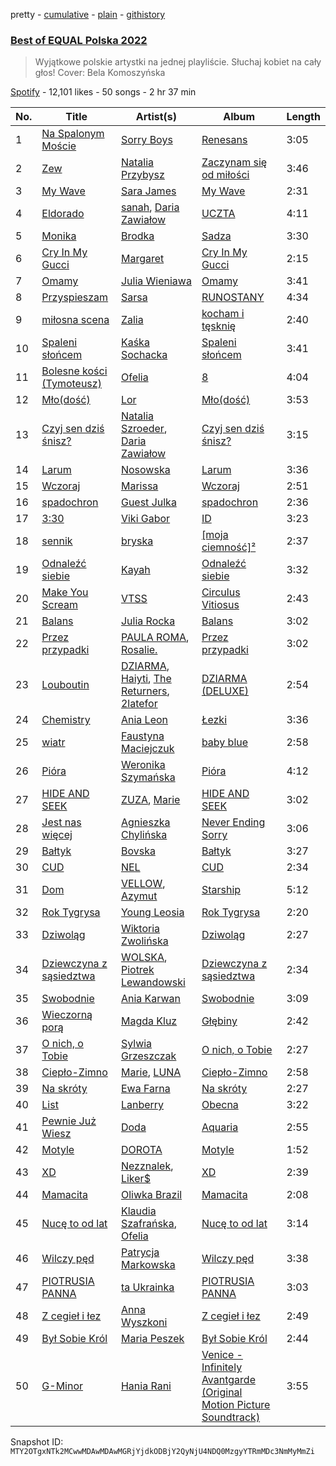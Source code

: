 pretty - [cumulative](/playlists/cumulative/37i9dQZF1DWWsiJMaq2jt5.md) - [plain](/playlists/plain/37i9dQZF1DWWsiJMaq2jt5) - [githistory](https://github.githistory.xyz/mackorone/spotify-playlist-archive/blob/main/playlists/plain/37i9dQZF1DWWsiJMaq2jt5)

### [Best of EQUAL Polska 2022](https://open.spotify.com/playlist/37i9dQZF1DWWsiJMaq2jt5)

> Wyjątkowe polskie artystki na jednej playliście\. Słuchaj kobiet na cały głos! Cover: Bela Komoszyńska

[Spotify](https://open.spotify.com/user/spotify) - 12,101 likes - 50 songs - 2 hr 37 min

| No. | Title | Artist(s) | Album | Length |
|---|---|---|---|---|
| 1 | [Na Spalonym Moście](https://open.spotify.com/track/2ZpmwVsnQRBz5D0YajjjJA) | [Sorry Boys](https://open.spotify.com/artist/0WX7MXOUx7elCFdxdgvdBU) | [Renesans](https://open.spotify.com/album/1Bb2lQ20a4gy5Qq7tSrDcJ) | 3:05 |
| 2 | [Zew](https://open.spotify.com/track/4GcU9R0tz3zLmMNVO09Ixp) | [Natalia Przybysz](https://open.spotify.com/artist/03KLzHVK6la8dVop1iVI5x) | [Zaczynam się od miłości](https://open.spotify.com/album/13E5EtnGp2LWozG3PI2X2b) | 3:46 |
| 3 | [My Wave](https://open.spotify.com/track/12spArvPaLxK6deo7ikvnZ) | [Sara James](https://open.spotify.com/artist/6flsK6BZEkCqoz4t3M4oeV) | [My Wave](https://open.spotify.com/album/4qbZPeJPVHASszWzkoS8hf) | 2:31 |
| 4 | [Eldorado](https://open.spotify.com/track/3YqafSKCCazkxZUdO23iWf) | [sanah](https://open.spotify.com/artist/0TMvoNR0AIJV138mHY6jdE), [Daria Zawiałow](https://open.spotify.com/artist/0tdKRrbItnLj40yUFi23jx) | [UCZTA](https://open.spotify.com/album/7G9ImTT4M1vC44tkVgtdQz) | 4:11 |
| 5 | [Monika](https://open.spotify.com/track/1kGs1ebwe7VBGPsbJgVIx1) | [Brodka](https://open.spotify.com/artist/4D22jVMhvZgzvt8Hh9AcKY) | [Sadza](https://open.spotify.com/album/7x5TwT9mdui63xxYpnZdNU) | 3:30 |
| 6 | [Cry In My Gucci](https://open.spotify.com/track/2Yw9sVYyChYVRt6srhnBgI) | [Margaret](https://open.spotify.com/artist/6aGmKxXoKrSdovRUn8MBhZ) | [Cry In My Gucci](https://open.spotify.com/album/6GF3pedB8XHRjDijXE47LB) | 2:15 |
| 7 | [Omamy](https://open.spotify.com/track/782FwMqCDO8brUZmb9yFd7) | [Julia Wieniawa](https://open.spotify.com/artist/1HX9uYVwH6HHGyE8xSgtUD) | [Omamy](https://open.spotify.com/album/4izFXcjIxPzX86R1hRAUbD) | 3:41 |
| 8 | [Przyspieszam](https://open.spotify.com/track/4r5JZRzJA3iMlaa8ixLKj9) | [Sarsa](https://open.spotify.com/artist/0lKCO7SCRiTCS4ZEU6l1zx) | [RUNOSTANY](https://open.spotify.com/album/4sTaogMCULJaFTss9FL02M) | 4:34 |
| 9 | [miłosna scena](https://open.spotify.com/track/3aNmvXLSOkjjYqkLwgFVck) | [Zalia](https://open.spotify.com/artist/3VKQYnCpM6ofG8QUmlnW6d) | [kocham i tęsknię](https://open.spotify.com/album/33fyS7gwoG2qo3dOkSzmZ2) | 2:40 |
| 10 | [Spaleni słońcem](https://open.spotify.com/track/4Z45No2f3ZGJleRzUksK81) | [Kaśka Sochacka](https://open.spotify.com/artist/3ClL18AtCAPwXVT6mUkBDN) | [Spaleni słońcem](https://open.spotify.com/album/26Rdc9Gz4v1GwjC5dCZrdX) | 3:41 |
| 11 | [Bolesne kości \(Tymoteusz\)](https://open.spotify.com/track/0dLx8Uxi61D1hmOPLRlV7G) | [Ofelia](https://open.spotify.com/artist/0FbccBQBb69lfv4arbt6kX) | [8](https://open.spotify.com/album/0h2V1atRXlogG8xKMgPRKr) | 4:04 |
| 12 | [Mło\(dość\)](https://open.spotify.com/track/1GvBueqzDpAw12OUpfcOEa) | [Lor](https://open.spotify.com/artist/0TwM0vzeyhAMTegVdIq8rx) | [Mło\(dość\)](https://open.spotify.com/album/0ARAIKGGUVneT8hiHBsypW) | 3:53 |
| 13 | [Czyj sen dziś śnisz?](https://open.spotify.com/track/6CiaVTNoukwz6ahS0waf5C) | [Natalia Szroeder](https://open.spotify.com/artist/2DhJauCHKgwVilZO9A8og3), [Daria Zawiałow](https://open.spotify.com/artist/0tdKRrbItnLj40yUFi23jx) | [Czyj sen dziś śnisz?](https://open.spotify.com/album/2QWQlkOqdmUPJntJOF1Hsm) | 3:15 |
| 14 | [Larum](https://open.spotify.com/track/0ekeMrFTEmJjHF7N7gCgrn) | [Nosowska](https://open.spotify.com/artist/0GykMtlKoc68Hj2jwZLXul) | [Larum](https://open.spotify.com/album/0Y9oLQlAV8AJb82tsHnL7s) | 3:36 |
| 15 | [Wczoraj](https://open.spotify.com/track/4QcVRPBOWIL42nod3cGn0u) | [Marissa](https://open.spotify.com/artist/7lRC2ICJeiCyz2wSU6BVkH) | [Wczoraj](https://open.spotify.com/album/3C5tWyJxsBxnKHmUuyATe6) | 2:51 |
| 16 | [spadochron](https://open.spotify.com/track/2dPycukSHpjGSH7ZlLn9L2) | [Guest Julka](https://open.spotify.com/artist/7nmNPZucUmo9x6Mh5llOoZ) | [spadochron](https://open.spotify.com/album/3ZwCMIJ68BoDaIs7CCouU2) | 2:36 |
| 17 | [3:30](https://open.spotify.com/track/3d2OPzn6I7gzFE3ZYiq4TD) | [Viki Gabor](https://open.spotify.com/artist/3yCRvilOBzRkyxOsOi4tsR) | [ID](https://open.spotify.com/album/3pGrDlPfSP60CkQUctqoWS) | 3:23 |
| 18 | [sennik](https://open.spotify.com/track/7dTCyqTXDHOnn1WsCPwxsl) | [bryska](https://open.spotify.com/artist/5I8Y0U8doFLVCsSY88v4Vh) | [\[moja ciemność\]²](https://open.spotify.com/album/2Lw0wggQKFlULJY32KpPMa) | 2:37 |
| 19 | [Odnaleźć siebie](https://open.spotify.com/track/0rCWkTz53FWaAvTTZl3zBK) | [Kayah](https://open.spotify.com/artist/2v295z585SM68pluEKXKSM) | [Odnaleźć siebie](https://open.spotify.com/album/3vc7oSWO3DvytFvwx3RKvy) | 3:32 |
| 20 | [Make You Scream](https://open.spotify.com/track/7yT9OKcCau6JjOOFcQrVO1) | [VTSS](https://open.spotify.com/artist/0zo109NM3S7CqHpvlXwqEN) | [Circulus Vitiosus](https://open.spotify.com/album/5xFPu0JBe4Wxh7gcu9Idmd) | 2:43 |
| 21 | [Balans](https://open.spotify.com/track/4hU7OPVaMxkhOYYPkV7LwL) | [Julia Rocka](https://open.spotify.com/artist/3KK1cO0sCWl01U14rS7wwN) | [Balans](https://open.spotify.com/album/5nOi3r1tgBDSISc9KiBNDw) | 3:02 |
| 22 | [Przez przypadki](https://open.spotify.com/track/53OfL4YnUnwzhAMtEoaaPP) | [PAULA ROMA](https://open.spotify.com/artist/6Sw43ZkxX0u3t4cjxlzbzs), [Rosalie.](https://open.spotify.com/artist/65RQbLHJIWPfWwxYJ5a5BZ) | [Przez przypadki](https://open.spotify.com/album/1AQdyVLfNph8epYFoBT7OT) | 3:02 |
| 23 | [Louboutin](https://open.spotify.com/track/058aGoxR9dScBBx59BOqA9) | [DZIARMA](https://open.spotify.com/artist/6LwJ1zgqEFyIwXzDD44Qsn), [Haiyti](https://open.spotify.com/artist/3NjbpG6MmFGVLXwbcPXH90), [The Returners](https://open.spotify.com/artist/4zO6WqG8mu49ek0ZDIptTk), [2latefor](https://open.spotify.com/artist/17gX3tD2iLMYlMGE3fXiq1) | [DZIARMA \(DELUXE\)](https://open.spotify.com/album/1fPxT4KxJeVlaJE58FslN8) | 2:54 |
| 24 | [Chemistry](https://open.spotify.com/track/4EebgCLHPxceywYiOM0Tbz) | [Ania Leon](https://open.spotify.com/artist/43QBxtuscxneLyKYYEFfEu) | [Łezki](https://open.spotify.com/album/27be3kNoeONlByK8LPKwCk) | 3:36 |
| 25 | [wiatr](https://open.spotify.com/track/4bvjrG8SlyOpv639qgaf9g) | [Faustyna Maciejczuk](https://open.spotify.com/artist/3CIcRH4j4mWpUv8n2UrImj) | [baby blue](https://open.spotify.com/album/5jFmPaM7S4PArWCljFvTlx) | 2:58 |
| 26 | [Pióra](https://open.spotify.com/track/3jOGCZLGLZhmOdg28n5HQW) | [Weronika Szymańska](https://open.spotify.com/artist/39V90BjGJepe607JiVzQLl) | [Pióra](https://open.spotify.com/album/5ZWw141KHOakjnQQ91WkjE) | 4:12 |
| 27 | [HIDE AND SEEK](https://open.spotify.com/track/1kgkuIg5YWWV8A93G1hN7I) | [ZUZA](https://open.spotify.com/artist/7LUZ4hKUPN0UitE6WqWyKQ), [Marie](https://open.spotify.com/artist/5o7Atiia4I0WLFuN2qAu6M) | [HIDE AND SEEK](https://open.spotify.com/album/47KfJWxppOSmiKyFmFikBY) | 3:02 |
| 28 | [Jest nas więcej](https://open.spotify.com/track/4msc0fHbg2WRHg0yHZh45O) | [Agnieszka Chylińska](https://open.spotify.com/artist/0CEw36eWG0dYKCXOX8eUoO) | [Never Ending Sorry](https://open.spotify.com/album/0bEC0mpfwhZPD89ZS87LVe) | 3:06 |
| 29 | [Bałtyk](https://open.spotify.com/track/4sdNp9sadfOhN7P2skTf2q) | [Bovska](https://open.spotify.com/artist/4E8L0A5xtDhcMaeBO7p0eg) | [Bałtyk](https://open.spotify.com/album/4h7XuT5SFsghsoGunqBbjp) | 3:27 |
| 30 | [CUD](https://open.spotify.com/track/0AaDX8sbDwBQYtP6s0uHW5) | [NEL](https://open.spotify.com/artist/3gC2pjwYVTQdMuHUucgODF) | [CUD](https://open.spotify.com/album/0FyoGRPNvbEVo8dTQZzIjm) | 2:34 |
| 31 | [Dom](https://open.spotify.com/track/2WMyk1wZoYH91f9Wosjmc2) | [VELLOW](https://open.spotify.com/artist/6AgwCEO5e232POV2Ec62cw), [Azymut](https://open.spotify.com/artist/43os6F0hxmWfqVHYfiemf8) | [Starship](https://open.spotify.com/album/5CO1O4rXy4P8l2etkw3n3O) | 5:12 |
| 32 | [Rok Tygrysa](https://open.spotify.com/track/26l97lmrC7PPNInBw9THPU) | [Young Leosia](https://open.spotify.com/artist/0iBTVnJ1Sff92zCDujfvyJ) | [Rok Tygrysa](https://open.spotify.com/album/12Th0Bm8VWEzH0WAJl91mv) | 2:20 |
| 33 | [Dziwoląg](https://open.spotify.com/track/32UXpfgM7meOgdsr0VVk61) | [Wiktoria Zwolińska](https://open.spotify.com/artist/1Dyn3KxMNqGRpIEeXekqhf) | [Dziwoląg](https://open.spotify.com/album/3BY9C6MyCIOSEUTqV4jMsv) | 2:27 |
| 34 | [Dziewczyna z sąsiedztwa](https://open.spotify.com/track/06U5K6dO2AyW0Cg2RbVX2a) | [WOLSKA](https://open.spotify.com/artist/6W535X9Sk4zYwdMeXQ8LwM), [Piotrek Lewandowski](https://open.spotify.com/artist/2F9grKyrjes3vaNiPIvyWg) | [Dziewczyna z sąsiedztwa](https://open.spotify.com/album/0a0jlDMaRSNSOHHJsvHjpk) | 2:34 |
| 35 | [Swobodnie](https://open.spotify.com/track/6gErd7iXipXL4A7TWWa5PH) | [Ania Karwan](https://open.spotify.com/artist/6EtPFq0WhAq7kzcryE23b4) | [Swobodnie](https://open.spotify.com/album/04uXtWnUNRZSlb7l9TyNOD) | 3:09 |
| 36 | [Wieczorną porą](https://open.spotify.com/track/16DT0VlvJBis4yZGkR8Dpk) | [Magda Kluz](https://open.spotify.com/artist/0yKPpbp3T6JTB9ApDMv9SZ) | [Głębiny](https://open.spotify.com/album/7MNZMgdlW3dmDZCuMgwo7E) | 2:42 |
| 37 | [O nich, o Tobie](https://open.spotify.com/track/129VFFHvkAzwpYHqTrmtKB) | [Sylwia Grzeszczak](https://open.spotify.com/artist/2TRVhYMkHV4jwB92R3McaS) | [O nich, o Tobie](https://open.spotify.com/album/08ViqDYKABc3OpTCh4Ng5r) | 2:27 |
| 38 | [Ciepło\-Zimno](https://open.spotify.com/track/3nJKTeLULg2DISKqm8H9Cz) | [Marie](https://open.spotify.com/artist/5o7Atiia4I0WLFuN2qAu6M), [LUNA](https://open.spotify.com/artist/0AZgkXW6n0zfyOhVAnIopA) | [Ciepło\-Zimno](https://open.spotify.com/album/0UIt1uGQVsZ1yW1CfA0vUb) | 2:58 |
| 39 | [Na skróty](https://open.spotify.com/track/1eD30CVBMjfXnhFTPcNyOn) | [Ewa Farna](https://open.spotify.com/artist/6xajh3A5qhxsNffhhBNntC) | [Na skróty](https://open.spotify.com/album/0RHBRDZZinBgu9n3J28op5) | 2:27 |
| 40 | [List](https://open.spotify.com/track/3857mKJuyYdvvH5Dnk4fxl) | [Lanberry](https://open.spotify.com/artist/2t3aJxThQrMWaNJgqjMcU8) | [Obecna](https://open.spotify.com/album/2C6bxtzJomhaNoNdWwaXzP) | 3:22 |
| 41 | [Pewnie Już Wiesz](https://open.spotify.com/track/1oXf7CXbhROIbLIe7XEf6Y) | [Doda](https://open.spotify.com/artist/3Gln8Jmda3Nb94qAMPyn4A) | [Aquaria](https://open.spotify.com/album/3FaKZInkisRAjTCc6nKyrv) | 2:55 |
| 42 | [Motyle](https://open.spotify.com/track/6vqA2J8xAQgB2JP9BtTy0i) | [DOROTA](https://open.spotify.com/artist/2fEs4vr7qFxwyrzmTrXxYE) | [Motyle](https://open.spotify.com/album/3ipl9zrHPAhZjUYh3SIMJG) | 1:52 |
| 43 | [XD](https://open.spotify.com/track/2RtgQiLmrYBoN2XEjqWLDD) | [Nezznalek](https://open.spotify.com/artist/2jxQKdU1dKP95EzKiQBcg5), [Liker$](https://open.spotify.com/artist/1DqN8u0Zy4hbXH7vujgf8Y) | [XD](https://open.spotify.com/album/02OUkpldmZgF5cb1qK8mUR) | 2:39 |
| 44 | [Mamacita](https://open.spotify.com/track/7pEwr3iyJdZis2Fh0ILG7l) | [Oliwka Brazil](https://open.spotify.com/artist/7HhC70MoKQYjd2lnF5Znhs) | [Mamacita](https://open.spotify.com/album/6zmv8HnUVGnYcEEPdkDGOK) | 2:08 |
| 45 | [Nucę to od lat](https://open.spotify.com/track/4pPj5faueYByaemvbKViEA) | [Klaudia Szafrańska](https://open.spotify.com/artist/5KQOO1nMW2y16wX56EDZep), [Ofelia](https://open.spotify.com/artist/0FbccBQBb69lfv4arbt6kX) | [Nucę to od lat](https://open.spotify.com/album/7zgk0fonkCMcxC78y0RzgY) | 3:14 |
| 46 | [Wilczy pęd](https://open.spotify.com/track/2sf5aFb7FJ0KJt2XfvDcFI) | [Patrycja Markowska](https://open.spotify.com/artist/0Jl6TFKAJR7zIv2kvA1RNf) | [Wilczy pęd](https://open.spotify.com/album/0KlTEOC4kJjtmVy38eBLu1) | 3:38 |
| 47 | [PIOTRUSIA PANNA](https://open.spotify.com/track/6OXrLnmBIvaY7MZqEVpWvj) | [ta Ukrainka](https://open.spotify.com/artist/5kH7ZateqBrrUv6u6snhnp) | [PIOTRUSIA PANNA](https://open.spotify.com/album/1TKDWHupz88eNlGL0mzBRK) | 3:03 |
| 48 | [Z cegieł i łez](https://open.spotify.com/track/4LQjhvEFZT89sagG8blkqy) | [Anna Wyszkoni](https://open.spotify.com/artist/2QhdFVWTX2oEpTJjYm8iv0) | [Z cegieł i łez](https://open.spotify.com/album/43lIV9I2phUK3xmschLmpI) | 2:49 |
| 49 | [Był Sobie Król](https://open.spotify.com/track/231wByetodD2JyYSx9V3nB) | [Maria Peszek](https://open.spotify.com/artist/2bJ904AqmK8LRH9fGShlQM) | [Był Sobie Król](https://open.spotify.com/album/2z5Lzhmiy3BT5CnGr1WReJ) | 2:44 |
| 50 | [G\-Minor](https://open.spotify.com/track/0kZo2kJ2j7Mk6JfoqHBoj8) | [Hania Rani](https://open.spotify.com/artist/14YzutUdMwS9yTnI0IFBaD) | [Venice \- Infinitely Avantgarde \(Original Motion Picture Soundtrack\)](https://open.spotify.com/album/45RJUxxh0wvVRUyd1sTjI9) | 3:55 |

Snapshot ID: `MTY2OTgxNTk2MCwwMDAwMDAwMGRjYjdkODBjY2QyNjU4NDQ0MzgyYTRmMDc3NmMyMmZi`

